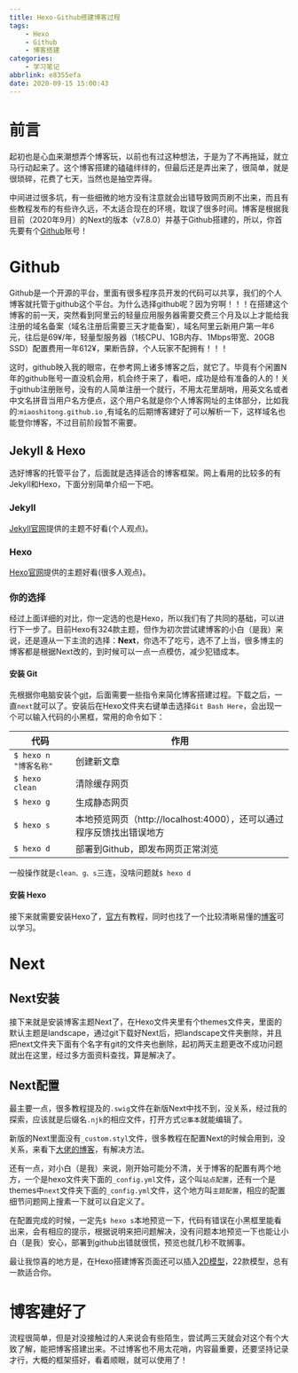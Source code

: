 ```yaml
---
title: Hexo-Github搭建博客过程
tags: 
	- Hexo 
	- Github 
	- 博客搭建
categories: 
	- 学习笔记
abbrlink: e8355efa
date: 2020-09-15 15:00:43
---
```


# 前言

起初也是心血来潮想弄个博客玩，以前也有过这种想法，于是为了不再拖延，就立马行动起来了。这个博客搭建的磕磕绊绊的，但最后还是弄出来了，很简单，就是很琐碎，花费了七天，当然也是抽空弄得。

<!--more-->

中间进过很多坑，有一些细微的地方没有注意就会出错导致网页刷不出来，而且有些教程发布的有些许久远，不太适合现在的环境，耽误了很多时间。博客是根据我目前（2020年9月）的Next的版本（v7.8.0）并基于Github搭建的，所以，你首先要有个[Github](https://github.com/)账号！

# Github

Github是一个开源的平台，里面有很多程序员开发的代码可以共享，我们的个人博客就托管于github这个平台。为什么选择github呢？因为穷啊！！！在搭建这个博客的前一天，突然看到阿里云的轻量应用服务器需要交费三个月及以上才能给我注册的域名备案（域名注册后需要三天才能备案），域名阿里云新用户第一年6元，往后是69¥/年，轻量型服务器（1核CPU、1GB内存、1Mbps带宽、20GB SSD）配置费用一年612¥，果断告辞，个人玩家不配拥有！！！

这时，github映入我的眼帘，在参考网上诸多博客之后，就它了。毕竟有个闲置N年的github账号一直没机会用，机会终于来了，看吧，成功是给有准备的人的！关于github注册账号，没有的人简单注册一个就行，不用太花里胡哨，用英文名或者中文名拼音当用户名方便点，这个用户名就是你个人博客网址的主体部分，比如我的:`miaoshitong.github.io`  ,有域名的后期博客建好了可以解析一下，这样域名也能登你博客，不过目前阶段暂不需要。

## Jekyll & Hexo

选好博客的托管平台了，后面就是选择适合的博客框架。网上看用的比较多的有 Jekyll和Hexo，下面分别简单介绍一下吧。

### Jekyll

[Jekyll官网](http://jekyllthemes.org/)提供的主题不好看(个人观点)。

### Hexo

[Hexo官网](https://hexo.io/zh-cn/)提供的主题好看(很多人观点)。

### 你的选择

经过上面详细的对比，你一定选的也是Hexo，所以我们有了共同的基础，可以进行下一步了。目前Hexo有324款主题，但作为初次尝试建博客的小白（是我）来说，还是遵从一下主流的选择：**Next**，你选不了吃亏，选不了上当，很多博主的博客都是根据Next改的，到时候可以一点一点模仿，减少犯错成本。

#### 安装 Git

先根据你电脑安装个[git](https://git-scm.com/download/win)，后面需要一些指令来简化博客搭建过程。下载之后，一直`next`就可以了。安装后在Hexo文件夹右键单击选择`Git Bash Here`，会出现一个可以输入代码的小黑框，常用的命令如下：

| 代码                  | 作用                                                         |
| --------------------- | ------------------------------------------------------------ |
| `$ hexo n "博客名称"` | 创建新文章                                                   |
| `$ hexo clean`        | 清除缓存网页                                                 |
| `$ hexo g`            | 生成静态网页                                                 |
| `$ hexo s`            | 本地预览网页（http://localhost:4000），还可以通过程序反馈找出错误地方 |
| `$ hexo d`            | 部署到Github，即发布网页正常浏览                             |

一般操作就是`clean、g、s`三连，没啥问题就`$ hexo d`

#### 安装 Hexo

接下来就需要安装Hexo了，[官方](https://hexo.io/zh-cn/)有教程，同时也找了一个比较清晰易懂的[博客](https://www.mintimate.cn/2020/03/19/hexo/)可以学习。

# Next

## Next安装

接下来就是安装博客主题Next了，在Hexo文件夹里有个themes文件夹，里面的默认主题是landscape，通过git下载好Next后，把landscape文件夹删除，并且把next文件夹下面有个名字有git的文件夹也删除，起初两天主题更改不成功问题就出在这里，经过多方面资料查找，算是解决了。

## Next配置

最主要一点，很多教程提及的`.swig`文件在新版Next中找不到，没关系，经过我的探索，应该就是后缀名`.njk`的相应文件，打开方式`记事本`就能编辑了。

新版的Next里面没有`_custom.styl`文件，很多教程在配置Next的时候会用到，没关系，来看下[大佬的博客](https://tding.top/archives/2bd6d82.html)，有解决方法。

还有一点，对小白（是我）来说，刚开始可能分不清，关于博客的配置有两个地方，一个是hexo文件夹下面的`_config.yml`文件，这个叫`站点配置`，还有一个是themes中`next`文件夹下面的`_config.yml`文件，这个地方叫`主题配置`，相应的配置细节问题网上搜素一下就可以自定义了。

在配置完成的时候，一定先`$ hexo s`本地预览一下，代码有错误在小黑框里能看出来，会有相应的提示，根据说明来把问题解决，没有问题本地预览一下也能让小白（是我）安心，部署到github出错就很慌，预览也就几秒不耽搁事。

最让我惊喜的地方是，在Hexo搭建博客页面还可以插入[2D模型](https://www.cnblogs.com/cczlovexw/p/12214618.html)，22款模型，总有一款适合你。

# 博客建好了

流程很简单，但是对没接触过的人来说会有些陌生，尝试两三天就会对这个有个大致了解，能把博客搭建出来。不过博客也不用太花哨，内容最重要，还要坚持记录才行，大概的框架搭好，看着顺眼，就可以使用了！
